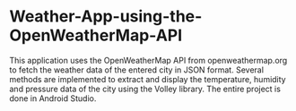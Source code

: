 # Weather-App-using-the-OpenWeatherMap-API
This application uses the OpenWeatherMap API from openweathermap.org to fetch the weather data of the entered city in JSON format. Several methods are implemented to extract and display the temperature, humidity and pressure data of the city using the Volley library. The entire project is done in Android Studio.
